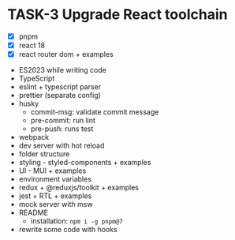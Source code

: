 # TASK-3 Upgrade React toolchain 

* [x] pnpm
* [x] react 18
* [x] react router dom + examples
* ES2023 while writing code
* TypeScript
* eslint + typescript parser
* prettier (separate config)
* husky
  * commit-msg: validate commit message
  * pre-commit: run lint
  * pre-push: runs test
* webpack
* dev server with hot reload
* folder structure
* styling - styled-components + examples
* UI - MUI + examples
* environment variables
* redux + @reduxjs/toolkit + examples
* jest + RTL + examples
* mock server with msw
* README
  * installation: `npm i -g pnpm@7`
* rewrite some code with hooks
